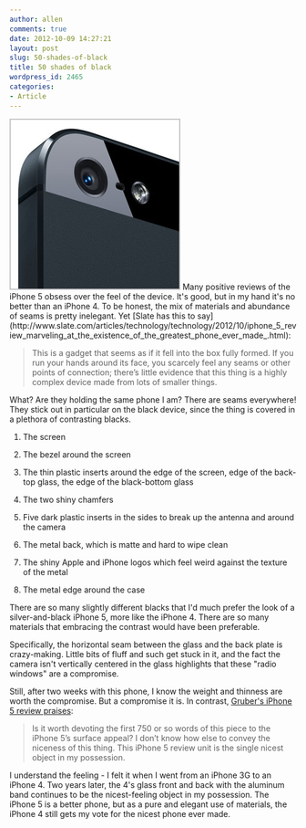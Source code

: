```yaml
---
author: allen
comments: true
date: 2012-10-09 14:27:21
layout: post
slug: 50-shades-of-black
title: 50 shades of black
wordpress_id: 2465
categories:
- Article
---
```


<img src='/images/wp-uploads/2012/10/iphone5-materials1.jpg' class='retinize'>
Many positive reviews of the iPhone 5 obsess over the feel of the device. It's good, but in my hand it's no better than an iPhone 4. To be honest, the mix of materials and abundance of seams is pretty inelegant. Yet [Slate has this to say](http://www.slate.com/articles/technology/technology/2012/10/iphone_5_review_marveling_at_the_existence_of_the_greatest_phone_ever_made_.html):

> This is a gadget that seems as if it fell into the box fully formed. If you run your hands around its face, you scarcely feel any seams or other points of connection; there’s little evidence that this thing is a highly complex device made from lots of smaller things.

What? Are they holding the same phone I am? There are seams everywhere! They stick out in particular on the black device, since the thing is covered in a plethora of contrasting blacks.
	
  1. The screen
	
  2. The bezel around the screen
	
  3. The thin plastic inserts around the edge of the screen, edge of the back-top glass, the edge of the black-bottom glass
	
  4. The two shiny chamfers
	
  5. Five dark plastic inserts in the sides to break up the antenna and around the camera
	
  6. The metal back, which is matte and hard to wipe clean
	
  7. The shiny Apple and iPhone logos which feel weird against the texture of the metal
	
  8. The metal edge around the case

There are so many slightly different blacks that I'd much prefer the look of a silver-and-black iPhone 5, more like the iPhone 4. There are so many materials that embracing the contrast would have been preferable.

Specifically, the horizontal seam between the glass and the back plate is crazy-making. Little bits of fluff and such get stuck in it, and the fact the camera isn't vertically centered in the glass highlights that these "radio windows" are a compromise.

Still, after two weeks with this phone, I know the weight and thinness are worth the compromise. But a compromise it is. In contrast, [Gruber's iPhone 5 review praises](http://daringfireball.net/2012/09/iphone_5):


> Is it worth devoting the first 750 or so words of this piece to the iPhone 5’s surface appeal? I don’t know how else to convey the niceness of this thing. This iPhone 5 review unit is the single nicest object in my possession.


I understand the feeling - I felt it when I went from an iPhone 3G to an iPhone 4. Two years later, the 4's glass front and back with the aluminum band continues to be the nicest-feeling object in my possession. The iPhone 5 is a better phone, but as a pure and elegant use of materials, the iPhone 4 still gets my vote for the nicest phone ever made.

